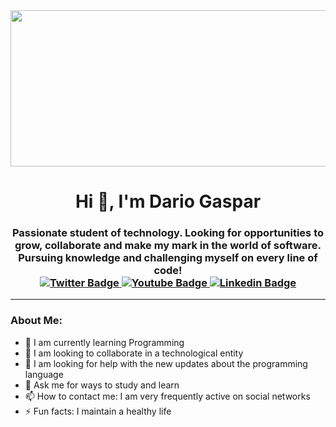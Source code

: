 <div id="header" style="display: flex; justify-content: center;">
  <img src="https://media.istockphoto.com/id/1449224970/es/foto/gr%C3%A1fico-financiero-abstracto-con-gr%C3%A1fico-de-velas-de-l%C3%ADnea-de-tendencia-alcista-en-el-mercado.jpg?b=1&s=170667a&w=0&k=20&c=mKkoxJpoCuXLBygcyKmVT_i17TSC4U_ou1fEcCy6GJU=" width="900" height="250">
</div>
  <h1 align="center">Hi 👋, I'm Dario Gaspar </h1>
  <h3 align="center">Passionate student of technology. Looking for opportunities to grow, collaborate and make my mark in the world of software. Pursuing knowledge and challenging myself on every line of code!
    
</div>
<div id="badges" align="center">
  <a href="https://twitter.com/darioGasspar" target="_blank">
    <img src="https://img.shields.io/twitter/url?url=https%3A%2F%2Ftwitter.com%2FdarioGasspar"
      alt = "Twitter Badge"/>
  </a>
  <a href="https://www.youtube.com/channel/UCVfQudY3Qhx2ce0L7_8xGzg" target="_blank">
    <img src="https://img.shields.io/youtube/channel/subscribers/UCVfQudY3Qhx2ce0L7_8xGzg"
      alt = "Youtube Badge"/>
  </a>
  <a href="https://www.linkedin.com/in/dario-gaspar-0b044a280/"_blank">
    <img src="https://img.shields.io/youtube/channel/subscribers/UCVfQudY3Qhx2ce0L7_8xGzg"
      alt = "Linkedin Badge"/>
  </a>
</div>
    
---

### About Me:
- 🌱 I am currently learning Programming
- 👯 I am looking to collaborate in a technological entity
- 🤔 I am looking for help with the new updates about the programming language
- 💬 Ask me for ways to study and learn
- 📫 How to contact me: I am very frequently active on social networks
- ⚡ Fun facts: I maintain a healthy life

